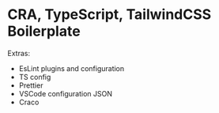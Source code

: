 # CRA, TypeScript, TailwindCSS Boilerplate

Extras:

- EsLint plugins and configuration
- TS config
- Prettier
- VSCode configuration JSON
- Craco
